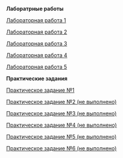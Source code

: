 **Лаборатрные работы**

[Лабораторная работа 1](https://github.com/AndreyPovaliy/ITMO_DS/blob/main/05_python_for_data_analysis/labs/lab_1_numpy.ipynb)

[Лабораторная работа 2](https://github.com/AndreyPovaliy/ITMO_DS/blob/main/05_python_for_data_analysis/labs/lab_2_data_tiding_ipynb__.ipynb)

[Лабораторная работа 3](https://github.com/AndreyPovaliy/ITMO_DS/blob/main/05_python_for_data_analysis/labs/lab_3_group_by.ipynb)

[Лабораторная работа 4](https://github.com/AndreyPovaliy/ITMO_DS/blob/main/05_python_for_data_analysis/labs/lab_4_linear_graph.ipynb)

[Лабораторная работа 5](https://github.com/AndreyPovaliy/ITMO_DS/blob/main/05_python_for_data_analysis/labs/lab_5_regression.ipynb)

**Практические задания**

[Практическое задание №1](https://github.com/AndreyPovaliy/ITMO_DS/blob/main/05_python_for_data_analysis/tasks/task_1_numpy.ipynb)

[Практическое задание №2 (не выполнено)](https://github.com/AndreyPovaliy/ITMO_DS/blob/main/05_python_for_data_analysis/tasks/task_2_pandas_query.ipynb)

[Практическое задание №3 (не выполнено)](https://github.com/AndreyPovaliy/ITMO_DS/blob/main/05_python_for_data_analysis/tasks/task_3_pandas_melt.ipynb)

[Практическое задание №4 (не выполнено)](https://github.com/AndreyPovaliy/ITMO_DS/blob/main/05_python_for_data_analysis/tasks/task_4_join_datasets.ipynb)

[Практическое задание №5 (не выполнено)](https://github.com/AndreyPovaliy/ITMO_DS/blob/main/05_python_for_data_analysis/tasks/task_5_pivot_table.ipynb)

[Практическое задание №6 (не выполнено)](https://github.com/AndreyPovaliy/ITMO_DS/blob/main/05_python_for_data_analysis/tasks/task_6_clustering.ipynb)

